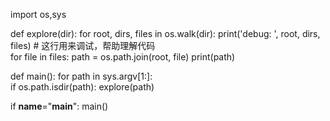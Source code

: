 import os,sys

def explore(dir):
    for root, dirs, files in os.walk(dir):
        print('debug: ', root, dirs, files) # 这行用来调试，帮助理解代码    
        for file in files:
            path = os.path.join(root, file)
            print(path)

 
def main():
    for path in sys.argv[1:]:           
        if os.path.isdir(path):
            explore(path)
			
			
if __name__="__main__":
    main()

            
